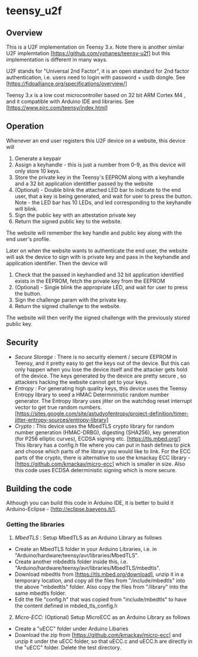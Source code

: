 # teensy_u2f

## Overview
This is a U2F implementation on Teensy 3.x.  Note there is another similar U2F implemtation [https://github.com/yohanes/teensy-u2f] but this implementation is different in many ways.

U2F stands for "Universal 2nd Factor", it is an open standard for 2nd factor authentication, i.e. users need to login with password + usdb dongle.   See [https://fidoalliance.org/specifications/overview/]

Teensy 3.x is a low cost microcontroller based on 32 bit ARM Cortex M4 , and it compatible with Arduino IDE and libraries. See [https://www.pjrc.com/teensy/index.html]

## Operation
Whenever an end user registers this U2F device on a website, this device will 

1. Generate a keypair
2. Assign a keyhandle - this is just a number from 0-9, as this device will only store 10 keys.
3. Store the private key in the Teensy's EEPROM along with a keyhandle and a 32 bit application identitfier passed by the website
4. (Optional) - Double blink the attached LED bar to indicate to the end user, that a key is being generated, and wait for user to press the button.  Note - the LED bar has 10 LEDs, and led corresponding to the keyhandle will blink.
5. Sign the public key with an attestation private key
6. Return the signed public key to the website.  

The website will remember the key handle and public key along with the end user's profile.


Later on when the website wants to authenticate the end user, the website will ask the device to sign with is private key and pass in the keyhandle and application identifier. Then the device will

1. Check that the passed in keyhandled and 32 bit application identified exists in the EEPROM, fetch the private key from the EEPROM
2. (Optional) - Single blink the appropriate LED, and wait for user to press the button.
3. Sign the challenge param with the private key.
4. Return the signed challenge to the website.

The website will then verify the signed challenge with the previously stored public key. 



## Security
* *Secure Storage* : There is no security element / secure EEPROM in Teensy, and it pretty easy to get the keys out of the device. But this can only happen when you lose the device itself and the attacker gets hold of the device. The keys generated by the device are pretty secure , so attackers hacking the website cannot get to your keys.  
* *Entropy* : For generating high quality keys, this device uses the Teensy Entropy library to seed a HMAC Determninistic random number generator. The Entropy library uses jitter on the watchdog reset interrupt vector to get true random numbers. [https://sites.google.com/site/astudyofentropy/project-definition/timer-jitter-entropy-sources/entropy-library]
* *Crypto* : This device uses the MbedTLS crypto library for random number generation (HMAC-DRBG), digesting (SHA256), key generation (for P256 elliptic curves), ECDSA signing etc. [https://tls.mbed.org/]  This library has a config.h  file where you can put in hash defines to pick and choose which parts of the library you would like to link. For the ECC parts of the crypto, there is alternative to use the kmackay ECC library -  [https://github.com/kmackay/micro-ecc] which is smaller in size.  Also this code uses ECDSA deterministic signing which is more secure.


## Building the code
Although you can build this code in Arduino IDE, it is better to build it Arduino-Eclipse - [http://eclipse.baeyens.it/].

### Getting the libraries ###
1. *MbedTLS* : Setup MbedTLS as an Arduino Library as follows
  * Create an MbedTLS folder in your Arduino Libraries, i.e. in "Arduino/hardware/teensy/avr/libraries/MbedTLS".
  * Create another mbdedtls folder inside this, i.e. "Arduino/hardware/teensy/avr/libraries/MbedTLS/mbedtls".
  * Download mbedtls from [https://tls.mbed.org/download], unzip it in a temporary location, and copy all the  files from "<unzipped location>/include/mbedtls" into the above "mbdedtls" folder. Also copy the files from "<unzipped location>/library" into the same mbedtls folder.  
  * Edit the file "config.h" that was copied from "include/mbedtls" to have the content defined in mbded_tls_config.h
2. *Micro-ECC*: (Optional)  Setup MicroECC as an Arduino Library as follows
  * Create a "uECC" folder under Arduino Libaries
  * Download the zip from [https://github.com/kmackay/micro-ecc] and unzip it under the uECC folder, so that uECC.c and uECC.h are directly in the "uECC" folder. Delete the test directory.
